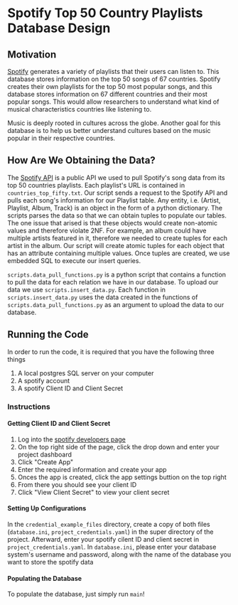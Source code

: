 # Spotify Top 50 Country Playlists Database Design
## Motivation
[Spotify](https://open.spotify.com/) generates a variety of playlists that their users can listen to.  This database stores information on the top 50 songs of 67 countries. Spotify creates their own playlists for the top 50 most popular songs,  and this database stores information on 67 different countries and their most popular songs.   This would allow researchers to understand what kind of musical characteristics countries like listening to.

Music is deeply rooted in cultures across the globe. Another goal for this database is to help us better understand cultures based on the music popular in their respective countries.


## How Are We Obtaining the Data?
The [Spotify API](https://developer.spotify.com/documentation/web-api) is a public API we used to pull Spotify's song data from its top 50 countries playlists.  Each playlist's URL is contained in `countries_top_fifty.txt`.  Our script sends a request to the Spotify API and pulls each song's information for our Playlist table.  Any entity, i.e. (Artist, Playlist, Album, Track) is an object in the form of a python dictionary.  The scripts parses the data so that we can obtain tuples to populate our tables.  The one issue that arised is that these objects would create non-atomic values and therefore violate 2NF.  For example, an album could have multiple artists featured in it, therefore we needed to create tuples for each artist in the album.  Our script will create atomic tuples for each object that has an attribute containing multiple values.  Once tuples are created, we use embedded SQL to execute our insert queries.

`scripts.data_pull_functions.py` is a python script that contains a function to pull the data for each relation we have in our database.  To upload our data we use `scripts.insert_data.py`.  Each function in `scripts.insert_data.py` uses the data created in the functions of `scripts.data_pull_functions.py` as an argument to upload the data to our database.


## Running the Code
In order to run the code, it is required that you have the following three things

1. A local postgres SQL server on your computer
2. A spotify account
3. A spotify Client ID and Client Secret

### Instructions
#### Getting Client ID and Client Secret
 1. Log into the [spotify developers page](https://developer.spotify.com/)
 2. On the top right side of the page, click the drop down and enter your project dashboard
 3. Click "Create App"
 4. Enter the required information and create your app
 5. Onces the app is created, click the app settings buttion on the top right
 6. From there you should see your client ID
 7. Click "View Client Secret" to view your client secret

#### Setting Up Configurations
In the `credential_example_files` directory, create a copy of both files (`database.ini`, `project_credentials.yaml`) in the super directory of the project.  Afterward, enter your spotify cilent ID and client secret in `project_credentials.yaml`.   In `database.ini`, please enter your database system's username and password, along with the name of the database you want to store the spotify data

#### Populating the Database
To populate the database, just simply run `main`!